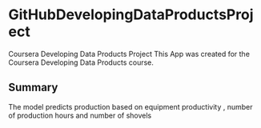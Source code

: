 # GitHubDevelopingDataProductsProject
Coursera Developing Data Products Project
This App was created for the Coursera Developing Data Products course.
## Summary
The model predicts production based on equipment productivity , number of production hours and number of shovels
